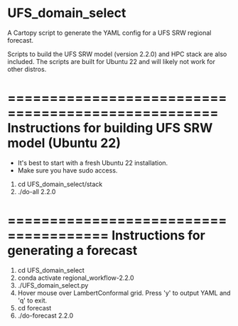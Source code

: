 # UFS_domain_select

A Cartopy script to generate the YAML config for a UFS SRW regional forecast.

Scripts to build the UFS SRW model (version 2.2.0) and HPC stack are also
included. The scripts are built for Ubuntu 22 and will likely not work
for other distros.

===================================================
Instructions for building UFS SRW model (Ubuntu 22)
===================================================

* It's best to start with a fresh Ubuntu 22 installation.
* Make sure you have sudo access.

1. cd UFS_domain_select/stack
2. ./do-all 2.2.0

======================================
Instructions for generating a forecast
======================================

1. cd UFS_domain_select
2. conda activate regional_workflow-2.2.0
3. ./UFS_domain_select.py
4. Hover mouse over LambertConformal grid. Press 'y' to output YAML and
   'q' to exit.
5. cd forecast
6. ./do-forecast 2.2.0
